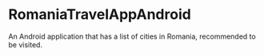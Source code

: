 # RomaniaTravelAppAndroid
An Android application that has a list of cities in Romania, recommended to be visited.
